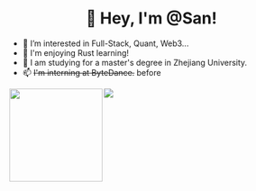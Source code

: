 <h1 align="center">
  👋 Hey, I'm @San!
</h1>

- 👀 I’m interested in Full-Stack, Quant, Web3...
- 🦀 I'm enjoying Rust learning!
- 🌱 I am studying for a master's degree in Zhejiang University.
- 📫 ~~I'm interning at ByteDance.~~ before

<div>
    <img height="165" align="left" src="https://github-readme-stats.vercel.app/api?username=annanShao&theme=tokyonight&show_icons=true" />
    <img src="https://github-readme-stats.vercel.app/api/top-langs/?username=annanShao&theme=tokyonight&langs_count=6&layout=compact" />
</div>

<!---
annanShao/annanShao is a ✨ special ✨ repository because its `README.md` (this file) appears on your GitHub profile.
You can click the Preview link to take a look at your changes.
--->
